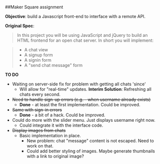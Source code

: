 ##Maker Square assignment

**Objective**: build a Javascript front-end to interface with a remote API.

**Original Spec**:

>In this project you will be using JavaScript and jQuery to build an HTML frontend for an open chat server. In short you will implement:

> - A chat view
> - A signup form
> - A signin form
> - A "send chat message" form

**TO DO** 
  - Waiting on server-side fix for problem with getting all chats 'since'
    - Will allow for "real-time" updates.  **Interim Solution**: Refreshing all chats every second.
  - ~~Need to handle sign-up errors (e.g. - when username already exists)~~
    - **Done** - at least the first implementation.  Could be improved.
  - ~~Same with sign-in errors~~
    - **Done** - a bit of a hack.  Could be improved.
  - Could do more with the slider menu.  Just displays username right now.
    - Could integrate it with the interface code.
  - ~~Display images from chats~~
    - Basic implementation in place.
      - New problem: chat "message" content is not escaped.  Need to work on that.
      - Could add better styling of images.  Maybe generate thumbnails with a link
        to original image?

